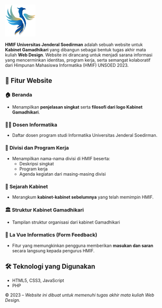 <h1><img src="gamadhikari.png" alt="Logo HMIF" width="100" style="vertical-align: middle;"/></h1>

**HMIF Universitas Jenderal Soedirman** adalah sebuah website untuk **Kabinet Gamadhikari** yang dibangun sebagai bentuk tugas akhir mata kuliah **Web Design**.  Website ini dirancang untuk menjadi sarana informasi yang mencerminkan identitas, program kerja, serta semangat kolaboratif dari Himpunan Mahasiswa Informatika (HMIF) UNSOED 2023.

## 🎯 Fitur Website

### 🏠 **Beranda**
- Menampilkan **penjelasan singkat** serta **filosofi dari logo Kabinet Gamadhikari**.

### 👩‍🏫 **Dosen Informatika**
- Daftar dosen program studi Informatika Universitas Jenderal Soedirman.

### 🧩 **Divisi dan Program Kerja**
- Menampilkan nama-nama divisi di HMIF beserta:
  - Deskripsi singkat
  - Program kerja
  - Agenda kegiatan dari masing-masing divisi

### 📜 **Sejarah Kabinet**
- Merangkum **kabinet-kabinet sebelumnya** yang telah memimpin HMIF.

### 🏛️ **Struktur Kabinet Gamadhikari**
- Tampilan struktur organisasi dari kabinet Gamadhikari

### 📝 **La Vue Informatics (Form Feedback)**
- Fitur yang memungkinkan pengguna memberikan **masukan dan saran** secara langsung kepada pengurus HMIF.

## 🛠️ Teknologi yang Digunakan

- HTML5, CSS3, JavaScript
- PHP 

© 2023 – *Website ini dibuat untuk memenuhi tugas akhir mata kuliah Web Design.*

